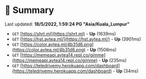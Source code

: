 # 📖 Summary
Last updated: **18/5/2022, 1:59:24 PG "Asia/Kuala_Lumpur"**

- `GET` [https://shrt.ml](https://shrt.ml) - **Up** (1639ms)
- `GET` [https://hst.aytea.ml/](https://hst.aytea.ml/) - **Up** (3901ms)
- `GET` [https://color.aytea.ml/4b31d6.png](https://color.aytea.ml/4b31d6.png) - **Up** (1508ms)
- `GET` [https://memeapi.aytea14.repl.co/gimme](https://memeapi.aytea14.repl.co/gimme) - **Up** (235ms)
- `GET` [https://teledrivemy.herokuapp.com/dashboard](https://teledrivemy.herokuapp.com/dashboard) - **Up** (34ms)
